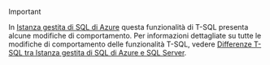 > [!IMPORTANT]  
> In [Istanza gestita di SQL di Azure](/azure/sql-database/sql-database-managed-instance) questa funzionalità di T-SQL presenta alcune modifiche di comportamento. Per informazioni dettagliate su tutte le modifiche di comportamento delle funzionalità T-SQL, vedere [Differenze T-SQL tra Istanza gestita di SQL di Azure e SQL Server](/azure/sql-database/sql-database-managed-instance-transact-sql-information).